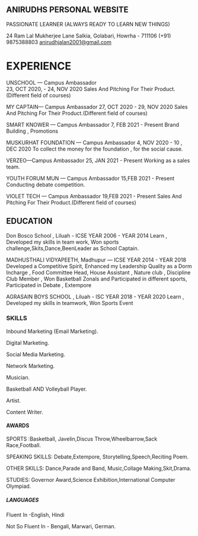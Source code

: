 ## ANIRUDHS PERSONAL WEBSITE
PASSIONATE LEARNER (ALWAYS READY TO LEARN NEW THINGS)

24 Ram Lal Mukherjee Lane
Salkia, Golabari, Howrha - 711106 
(+91) 9875388803
anirudhjalan2001@gmail.com

# EXPERIENCE 

UNSCHOOL — Campus Ambassador  
23, OCT 2020, - 24, NOV 2020
Sales And Pitching For Their Product.(Different field of courses) 

MY CAPTAIN— Campus Ambassador
27, OCT 2020 - 29, NOV 2020
Sales And Pitching For Their Product.(Different field of courses) 

SMART KNOWER — Campus Ambassador
7, FEB 2021 - Present
Brand Building , Promotions 

MUSKURHAT FOUNDATION — Campus Ambassador
4, NOV 2020 - 10 , DEC 2020
To collect the money for the foundation , for the social cause.

VERZEO—Campus Ambassador
25, JAN 2021 - Present
Working as a sales team. 

YOUTH FORUM MUN — Campus Ambassador
 15,FEB 2021 - Present
Conducting debate competition.

VIOLET TECH  — Campus Ambassador
19,FEB 2021 - Present
Sales And Pitching For Their Product.(Different field of courses)


## EDUCATION

Don Bosco School , Liluah - ICSE
YEAR 2006 - YEAR 2014
Learn , Developed my skills in team work, Won sports challenge,Skits,Dance,BeenLeader as School Captain. 

MADHUSTHALI VIDYAPEETH, Madhupur — ICSE
YEAR 2014 - YEAR 2018
Developed a Competitive Spirit, Enhanced my Leadership Quality as a Dorm Incharge , Food Committee Head, House Assistant , Nature club , Discipline Club Member , Won Basketball Zonals and Participated in different sports, Participated in  Debate , Extempore

AGRASAIN BOYS SCHOOL , Liluah - ISC
YEAR 2018 - YEAR 2020
Learn , Developed my skills in teamwork, Won Sports Event 


### SKILLS

Inbound Marketing (Email  Marketing).

Digital Marketing.

Social Media Marketing. 

Network Marketing.

Musician.

Basketball AND Volleyball Player.

Artist.

Content Writer.


#### AWARDS 

SPORTS :Basketball, Javelin,Discus Throw,Wheelbarrow,Sack Race,Football.

SPEAKING SKILLS: Debate,Extempore, Storytelling,Speech,Reciting Poem.

OTHER SKILLS: Dance,Parade and Band, Music,Collage Making,Skit,Drama.

STUDIES: Governor Award,Science Exhibition,International Computer Olympiad.   

##### LANGUAGES

Fluent In -English, Hindi      

Not So Fluent In - Bengali, Marwari, German.





